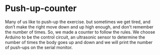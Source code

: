 # Push-up-counter
Many of us like to push-up the exercise. but sometimes we get tired,
and don’t make the right move down and up high enough, and don't 
remember the number of times. So, we made a counter to follow the 
rules. We choose Arduino to be the control circuit, an ultrasonic sensor 
to determine the number of times the body goes up and down and we 
will print the number of push-ups on the serial monitor.

